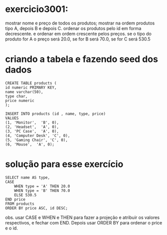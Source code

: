 # exercicio3001: 

mostrar nome e preço de todos os produtos; 
mostrar na ordem produtos tipo A, depois B e depois C. ordenar os produtos pelo id em forma decrescente. e ordenar em ordem crescente pelos preços.
se o tipo do produto for A o preço será 20.0, se for B será 70.0, se for C será 530.5


# criando a tabela e fazendo seed dos dados
```
CREATE TABLE products (
id numeric PRIMARY KEY,
name varchar(50),
type char,
price numeric
);

INSERT INTO products (id , name, type, price)
VALUES
(1, 'Monitor',  'B', 0),
(2, 'Headset',  'A', 0),
(3, 'PC Case',  'A', 0),
(4, 'Computer Desk', 'C', 0),
(5, 'Gaming Chair', 'C', 0),
(6, 'Mouse',  'A', 0);
```


# solução para esse exercício

```
SELECT name AS type,
CASE 
	WHEN type = 'A' THEN 20.0
	WHEN type = 'B' THEN 70.0
	ELSE 530.5
END price
FROM products
ORDER BY price ASC, id DESC;
```

obs. usar CASE e WHEN e THEN para fazer a projeção e atribuir os valores respectivos, e fechar com END. Depois usar ORDER BY para ordenar o price e o id.

